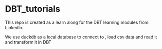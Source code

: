 # DBT_tutorials
This repo is created as a learn along for the DBT learning modules from LinkedIn. 

We use duckdb as a local database to connect to , load csv data and read it and transform it in DBT